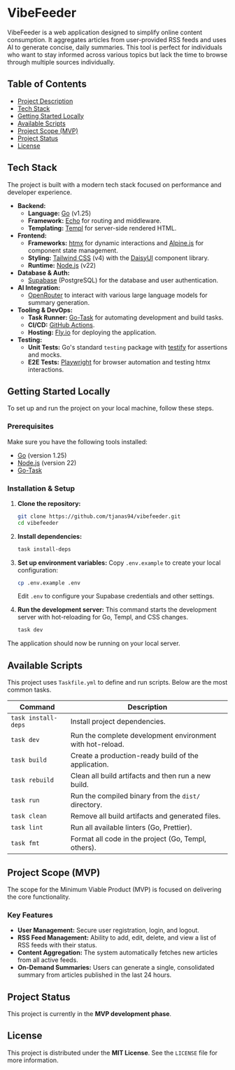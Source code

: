 # VibeFeeder

VibeFeeder is a web application designed to simplify online content consumption. It aggregates articles from user-provided RSS feeds and uses AI to generate concise, daily summaries. This tool is perfect for individuals who want to stay informed across various topics but lack the time to browse through multiple sources individually.

## Table of Contents

- [Project Description](#vibefeeder)
- [Tech Stack](#tech-stack)
- [Getting Started Locally](#getting-started-locally)
- [Available Scripts](#available-scripts)
- [Project Scope (MVP)](#project-scope-mvp)
- [Project Status](#project-status)
- [License](#license)

## Tech Stack

The project is built with a modern tech stack focused on performance and developer experience.

- **Backend:**
  - **Language:** [Go](https://go.dev/) (v1.25)
  - **Framework:** [Echo](https://echo.labstack.com/) for routing and middleware.
  - **Templating:** [Templ](https://templ.guide/) for server-side rendered HTML.
- **Frontend:**
  - **Frameworks:** [htmx](https://htmx.org/) for dynamic interactions and [Alpine.js](https://alpinejs.dev/) for component state management.
  - **Styling:** [Tailwind CSS](https://tailwindcss.com/) (v4) with the [DaisyUI](https://daisyui.com/) component library.
  - **Runtime:** [Node.js](https://nodejs.org/) (v22)
- **Database & Auth:**
  - [Supabase](https://supabase.com/) (PostgreSQL) for the database and user authentication.
- **AI Integration:**
  - [OpenRouter](https://openrouter.ai/) to interact with various large language models for summary generation.
- **Tooling & DevOps:**
  - **Task Runner:** [Go-Task](https://taskfile.dev/) for automating development and build tasks.
  - **CI/CD:** [GitHub Actions](https://github.com/features/actions).
  - **Hosting:** [Fly.io](https://fly.io/) for deploying the application.
- **Testing:**
  - **Unit Tests:** Go's standard `testing` package with [testify](https://github.com/stretchr/testify) for assertions and mocks.
  - **E2E Tests:** [Playwright](https://playwright.dev/) for browser automation and testing htmx interactions.

## Getting Started Locally

To set up and run the project on your local machine, follow these steps.

### Prerequisites

Make sure you have the following tools installed:

- [Go](https://go.dev/doc/install) (version 1.25)
- [Node.js](https://nodejs.org/en/download) (version 22)
- [Go-Task](https://taskfile.dev/installation/)

### Installation & Setup

1.  **Clone the repository:**

    ```sh
    git clone https://github.com/tjanas94/vibefeeder.git
    cd vibefeeder
    ```

2.  **Install dependencies:**

    ```sh
    task install-deps
    ```

3.  **Set up environment variables:**
    Copy `.env.example` to create your local configuration:

    ```sh
    cp .env.example .env
    ```

    Edit `.env` to configure your Supabase credentials and other settings.

4.  **Run the development server:**
    This command starts the development server with hot-reloading for Go, Templ, and CSS changes.
    ```sh
    task dev
    ```

The application should now be running on your local server.

## Available Scripts

This project uses `Taskfile.yml` to define and run scripts. Below are the most common tasks.

| Command             | Description                                               |
| ------------------- | --------------------------------------------------------- |
| `task install-deps` | Install project dependencies.                             |
| `task dev`          | Run the complete development environment with hot-reload. |
| `task build`        | Create a production-ready build of the application.       |
| `task rebuild`      | Clean all build artifacts and then run a new build.       |
| `task run`          | Run the compiled binary from the `dist/` directory.       |
| `task clean`        | Remove all build artifacts and generated files.           |
| `task lint`         | Run all available linters (Go, Prettier).                 |
| `task fmt`          | Format all code in the project (Go, Templ, others).       |

## Project Scope (MVP)

The scope for the Minimum Viable Product (MVP) is focused on delivering the core functionality.

### Key Features

- **User Management:** Secure user registration, login, and logout.
- **RSS Feed Management:** Ability to add, edit, delete, and view a list of RSS feeds with their status.
- **Content Aggregation:** The system automatically fetches new articles from all active feeds.
- **On-Demand Summaries:** Users can generate a single, consolidated summary from articles published in the last 24 hours.

## Project Status

This project is currently in the **MVP development phase**.

## License

This project is distributed under the **MIT License**. See the `LICENSE` file for more information.
